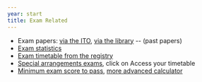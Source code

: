 ```yaml
---
year: start
title: Exam Related
---
```


- Exam papers: [via the ITO](http://www.inf.ed.ac.uk/teaching/exam_papers/), [via the library](https://exampapers.ed.ac.uk) -- (past papers)
- [Exam statistics](http://www.inf.ed.ac.uk/student-services/teaching-organisation/taught-course-information/course-statistics/summary)
- [Exam timetable from the registry](http://www.scripts.sasg.ed.ac.uk/registry/examinations/index.cfm)
- [Special arrangements exams](https://www.ed.ac.uk/student-administration/exams/special-arrangements-exams), click on Access your timetable
- [Minimum exam score to pass](https://kagelabs.org/passcalc/), [more advanced calculator](https://betterinformatics.com/calculator)
